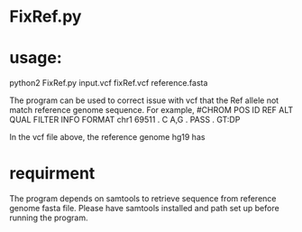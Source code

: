 # FixRef.py

# usage:
python2 FixRef.py input.vcf fixRef.vcf reference.fasta

The program can be used to correct issue with vcf that the Ref allele not match reference genome sequence. For example,
#CHROM  POS     ID      REF     ALT     QUAL    FILTER  INFO    FORMAT
chr1    69511   .       C       A,G     .       PASS    .       GT:DP

In the vcf file above, the reference genome hg19 has 

# requirment
The program depends on samtools to retrieve sequence from reference genome fasta file. Please have samtools installed and path set up before running the program.
